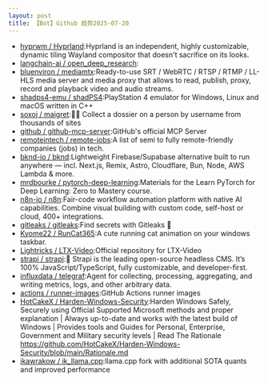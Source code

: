 ```yaml
---
layout: post
title: 【Bot】Github 趋势2025-07-20
---
```


* [hyprwm / Hyprland](https://github.com/hyprwm/Hyprland):Hyprland is an independent, highly customizable, dynamic tiling Wayland compositor that doesn't sacrifice on its looks.
* [langchain-ai / open_deep_research](https://github.com/langchain-ai/open_deep_research):
* [bluenviron / mediamtx](https://github.com/bluenviron/mediamtx):Ready-to-use SRT / WebRTC / RTSP / RTMP / LL-HLS media server and media proxy that allows to read, publish, proxy, record and playback video and audio streams.
* [shadps4-emu / shadPS4](https://github.com/shadps4-emu/shadPS4):PlayStation 4 emulator for Windows, Linux and macOS written in C++
* [soxoj / maigret](https://github.com/soxoj/maigret):🕵️‍♂️ Collect a dossier on a person by username from thousands of sites
* [github / github-mcp-server](https://github.com/github/github-mcp-server):GitHub's official MCP Server
* [remoteintech / remote-jobs](https://github.com/remoteintech/remote-jobs):A list of semi to fully remote-friendly companies (jobs) in tech.
* [bknd-io / bknd](https://github.com/bknd-io/bknd):Lightweight Firebase/Supabase alternative built to run anywhere — incl. Next.js, Remix, Astro, Cloudflare, Bun, Node, AWS Lambda & more.
* [mrdbourke / pytorch-deep-learning](https://github.com/mrdbourke/pytorch-deep-learning):Materials for the Learn PyTorch for Deep Learning: Zero to Mastery course.
* [n8n-io / n8n](https://github.com/n8n-io/n8n):Fair-code workflow automation platform with native AI capabilities. Combine visual building with custom code, self-host or cloud, 400+ integrations.
* [gitleaks / gitleaks](https://github.com/gitleaks/gitleaks):Find secrets with Gitleaks 🔑
* [Kyome22 / RunCat365](https://github.com/Kyome22/RunCat365):A cute running cat animation on your windows taskbar.
* [Lightricks / LTX-Video](https://github.com/Lightricks/LTX-Video):Official repository for LTX-Video
* [strapi / strapi](https://github.com/strapi/strapi):🚀 Strapi is the leading open-source headless CMS. It’s 100% JavaScript/TypeScript, fully customizable, and developer-first.
* [influxdata / telegraf](https://github.com/influxdata/telegraf):Agent for collecting, processing, aggregating, and writing metrics, logs, and other arbitrary data.
* [actions / runner-images](https://github.com/actions/runner-images):GitHub Actions runner images
* [HotCakeX / Harden-Windows-Security](https://github.com/HotCakeX/Harden-Windows-Security):Harden Windows Safely, Securely using Official Supported Microsoft methods and proper explanation | Always up-to-date and works with the latest build of Windows | Provides tools and Guides for Personal, Enterprise, Government and Military security levels | Read The Rationale https://github.com/HotCakeX/Harden-Windows-Security/blob/main/Rationale.md
* [ikawrakow / ik_llama.cpp](https://github.com/ikawrakow/ik_llama.cpp):llama.cpp fork with additional SOTA quants and improved performance

